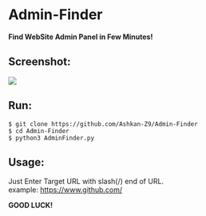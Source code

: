 # Admin-Finder

<b>Find WebSite Admin Panel in Few Minutes!</b>

Screenshot:
---------
<img src="http://uupload.ir/files/yco_screenshot_2020-04-06_09-18-45.png"/>

Run:
---------
```
$ git clone https://github.com/Ashkan-Z9/Admin-Finder
$ cd Admin-Finder
$ python3 AdminFinder.py

```
Usage:
---------
Just Enter Target URL with slash(/) end of URL.
<br/>
example: https://www.github.com/

<b>GOOD LUCK!</b>
